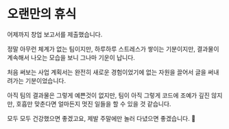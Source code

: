 # 오랜만의 휴식

어제까지 창업 보고서를 제출했습니다.

정말 아무런 체계가 없는 팀이지만, 하루하루 스트레스가 쌓이는 기분이지만, 결과물이 계속해서 나오는 모습을 보니 그나마 기운이 납니다.

처음 써보는 사업 계획서는 완전히 새로운 경험이었기에 없는 자원을 끌어서 글을 써내려가는 기분이었습니다.

아직 팀의 결과물은 그렇게 예쁜것이 없지만, 팀이 아직 그렇게 코드에 조예가 깊진 않지만, 호흡만 맞춘다면 얼마든지 멋진 일들을 할 수 있을 것 같습니다.

모두 모두 건강했으면 좋겠고요, 제발 주말에만 놀러 다녔으면 좋겠습니다. 🥲